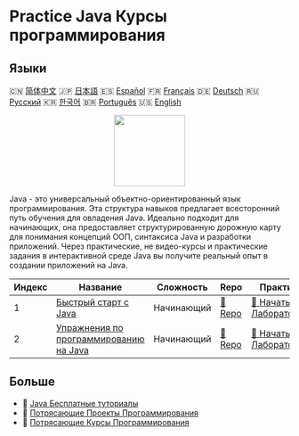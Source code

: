 # Practice Java Курсы программирования

## Языки

🇨🇳 [简体中文](README_zh.md) 🇯🇵 [日本語](README_ja.md) 🇪🇸 [Español](README_es.md) 🇫🇷 [Français](README_fr.md) 🇩🇪 [Deutsch](README_de.md) 🇷🇺 [Русский](README_ru.md) 🇰🇷 [한국어](README_ko.md) 🇧🇷 [Português](README_pt.md) 🇺🇸 [English](README.md) 

<div align="center">
<img width="128px" src="https://file.labex.io/path/vBtgM8cNsQFn.png">
</div>

Java - это универсальный объектно-ориентированный язык программирования. Эта структура навыков предлагает всесторонний путь обучения для овладения Java. Идеально подходит для начинающих, она предоставляет структурированную дорожную карту для понимания концепций ООП, синтаксиса Java и разработки приложений. Через практические, не видео-курсы и практические задания в интерактивной среде Java вы получите реальный опыт в создании приложений на Java.

|   Индекс | Название                                                                             | Сложность   | Repo                                                           | Практика                                                                   |
|----------|--------------------------------------------------------------------------------------|-------------|----------------------------------------------------------------|----------------------------------------------------------------------------|
|        1 | [Быстрый старт с Java](https://labex.io/ru/courses/quick-start-with-java)            | Начинающий  | [🔗 Repo](https://github.com/labex-labs/quick-start-with-java) | [🚀 Начать Лабораторию](https://labex.io/ru/courses/quick-start-with-java) |
|        2 | [Упражнения по программированию на Java](https://labex.io/ru/courses/java-exercises) | Начинающий  | [🔗 Repo](https://github.com/labex-labs/java-exercises)        | [🚀 Начать Лабораторию](https://labex.io/ru/courses/java-exercises)        |

## Больше

- 🔗 [Java Бесплатные туториалы](https://github.com/labex-labs/java-free-tutorials)
- 🔗 [Потрясающие Проекты Программирования](https://github.com/labex-labs/awesome-programming-projects)
- 🔗 [Потрясающие Курсы Программирования](https://github.com/labex-labs/awesome-programming-courses)

